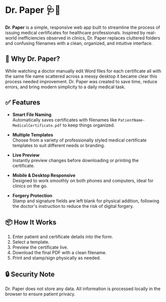 # Dr. Paper 🩺📄

**Dr. Paper** is a simple, responsive web app built to streamline the process of issuing medical certificates for healthcare professionals. Inspired by real-world inefficiencies observed in clinics, Dr. Paper replaces cluttered folders and confusing filenames with a clean, organized, and intuitive interface.

## 🧠 Why Dr. Paper?

While watching a doctor manually edit Word files for each certificate  all with the same file name scattered across a messy desktop  it became clear this process needed improvement. Dr. Paper was created to save time, reduce errors, and bring modern simplicity to a daily medical task.

## ✅ Features

- **Smart File Naming**  
  Automatically saves certificates with filenames like `PatientName-MedicalCertificate.pdf` to keep things organized.

- **Multiple Templates**  
  Choose from a variety of professionally styled medical certificate templates to suit different needs or branding.

- **Live Preview**  
  Instantly preview changes before downloading or printing the certificate.

- **Mobile & Desktop Responsive**  
  Designed to work smoothly on both phones and computers, ideal for clinics on the go.

- **Forgery Protection**  
  Stamp and signature fields are left blank for physical addition, following the doctor's instruction to reduce the risk of digital forgery.

## 📦 How It Works

1. Enter patient and certificate details into the form.
2. Select a template.
3. Preview the certificate live.
4. Download the final PDF with a clean filename.
5. Print and stamp/sign physically as needed.

## 🔒 Security Note

Dr. Paper does not store any data. All information is processed locally in the browser to ensure patient privacy.

